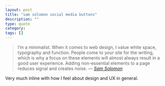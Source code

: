 ```yaml
---
layout: post
title: "sam solomon social media buttons"
description: ""
type: quote
category: 
tags: []
---
```


> I’m a minimalist. When it comes to web design, I value white space, typography and function. People come to your site for the writing, which is why a focus on these elements will almost always result in a good user experience. Adding non-essential elements to a page reduces signal and creates noise.
> &mdash; <cite>[Sam Solomon](http://solomon.io/why-im-done-with-social-media-buttons/)</cite>

Very much inline with how I feel about design and UX in general.